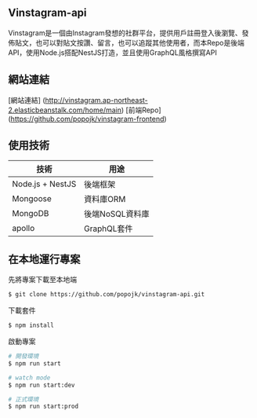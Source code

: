 ## Vinstagram-api

Vinstagram是一個由Instagram發想的社群平台，提供用戶註冊登入後瀏覽、發佈貼文，也可以對貼文按讚、留言，也可以追蹤其他使用者，而本Repo是後端API，使用Node.js搭配NestJS打造，並且使用GraphQL風格撰寫API

## 網站連結
[網站連結] (http://vinstagram.ap-northeast-2.elasticbeanstalk.com/home/main)
[前端Repo] (https://github.com/popojk/vinstagram-frontend)

## 使用技術
| 技術                | 用途                |
| ------------------ | ------------------- |
|Node.js + NestJS   |後端框架              |
|Mongoose           |資料庫ORM             |
|MongoDB               |後端NoSQL資料庫         |
|apollo             |GraphQL套件             |

## 在本地運行專案

先將專案下載至本地端
```bash
$ git clone https://github.com/popojk/vinstagram-api.git
```
下載套件
```bash
$ npm install
```
啟動專案
```bash
# 開發環境
$ npm run start

# watch mode
$ npm run start:dev

# 正式環境
$ npm run start:prod
```